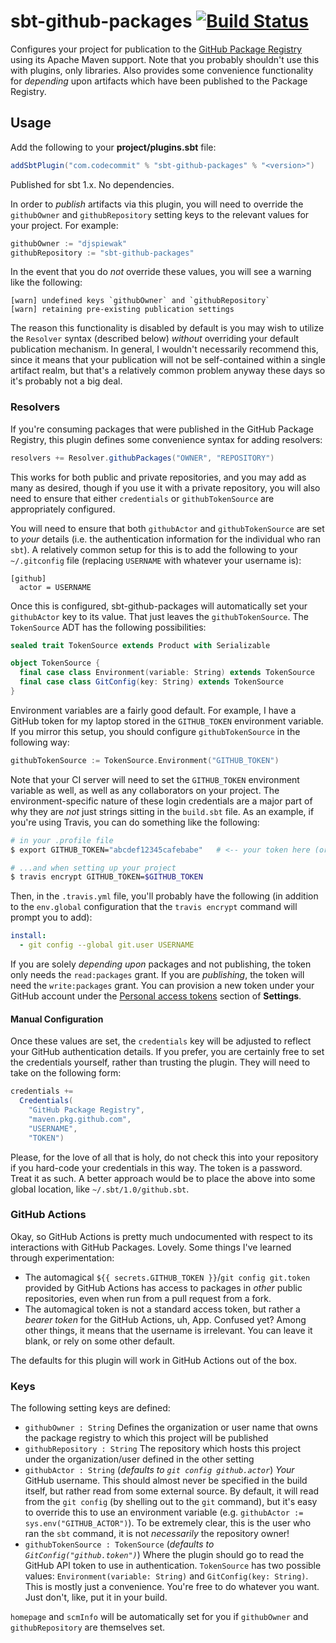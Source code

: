 # sbt-github-packages [![Build Status](https://travis-ci.com/djspiewak/sbt-github-packages.svg?branch=master)](https://travis-ci.com/djspiewak/sbt-github-packages)

Configures your project for publication to the [GitHub Package Registry](https://help.github.com/en/articles/about-github-package-registry) using its Apache Maven support. Note that you probably shouldn't use this with plugins, only libraries. Also provides some convenience functionality for *depending* upon artifacts which have been published to the Package Registry.

## Usage

Add the following to your **project/plugins.sbt** file:

```sbt
addSbtPlugin("com.codecommit" % "sbt-github-packages" % "<version>")
```

Published for sbt 1.x. No dependencies.

In order to *publish* artifacts via this plugin, you will need to override the `githubOwner` and `githubRepository` setting keys to the relevant values for your project. For example:

```sbt
githubOwner := "djspiewak"
githubRepository := "sbt-github-packages"
```

In the event that you do *not* override these values, you will see a warning like the following:

```
[warn] undefined keys `githubOwner` and `githubRepository`
[warn] retaining pre-existing publication settings
```

The reason this functionality is disabled by default is you may wish to utilize the `Resolver` syntax (described below) *without* overriding your default publication mechanism. In general, I wouldn't necessarily recommend this, since it means that your publication will not be self-contained within a single artifact realm, but that's a relatively common problem anyway these days so it's probably not a big deal.

### Resolvers

If you're consuming packages that were published in the GitHub Package Registry, this plugin defines some convenience syntax for adding resolvers:

```sbt
resolvers += Resolver.githubPackages("OWNER", "REPOSITORY")
```

This works for both public and private repositories, and you may add as many as desired, though if you use it with a private repository, you will also need to ensure that either `credentials` or `githubTokenSource` are appropriately configured.

You will need to ensure that both `githubActor` and `githubTokenSource` are set to *your* details (i.e. the authentication information for the individual who ran `sbt`). A relatively common setup for this is to add the following to your `~/.gitconfig` file (replacing `USERNAME` with whatever your username is):

```gitconfig
[github]
  actor = USERNAME
```

Once this is configured, sbt-github-packages will automatically set your `githubActor` key to its value. That just leaves the `githubTokenSource`. The `TokenSource` ADT has the following possibilities:

```scala
sealed trait TokenSource extends Product with Serializable

object TokenSource {
  final case class Environment(variable: String) extends TokenSource
  final case class GitConfig(key: String) extends TokenSource
}
```

Environment variables are a fairly good default. For example, I have a GitHub token for my laptop stored in the `GITHUB_TOKEN` environment variable. If you mirror this setup, you should configure `githubTokenSource` in the following way:

```sbt
githubTokenSource := TokenSource.Environment("GITHUB_TOKEN")
```

Note that your CI server will need to set the `GITHUB_TOKEN` environment variable as well, as well as any collaborators on your project. The environment-specific nature of these login credentials are a major part of why they are *not* just strings sitting in the `build.sbt` file. As an example, if you're using Travis, you can do something like the following:

```bash
# in your .profile file
$ export GITHUB_TOKEN="abcdef12345cafebabe"   # <-- your token here (or your build bot's)

# ...and when setting up your project
$ travis encrypt GITHUB_TOKEN=$GITHUB_TOKEN
```

Then, in the `.travis.yml` file, you'll probably have the following (in addition to the `env.global` configuration that the `travis encrypt` command will prompt you to add):

```yaml
install:
  - git config --global git.user USERNAME
```

If you are solely *depending upon* packages and not publishing, the token only needs the `read:packages` grant. If you are *publishing*, the token will need the `write:packages` grant. You can provision a new token under your GitHub account under the [Personal access tokens](https://github.com/settings/tokens) section of **Settings**.

#### Manual Configuration

Once these values are set, the `credentials` key will be adjusted to reflect your GitHub authentication details. If you prefer, you are certainly free to set the credentials yourself, rather than trusting the plugin. They will need to take on the following form:

```sbt
credentials += 
  Credentials(
    "GitHub Package Registry",
    "maven.pkg.github.com",
    "USERNAME",
    "TOKEN")
```

Please, for the love of all that is holy, do not check this into your repository if you hard-code your credentials in this way. The token is a password. Treat it as such. A better approach would be to place the above into some global location, like `~/.sbt/1.0/github.sbt`.

### GitHub Actions

Okay, so GitHub Actions is pretty much undocumented with respect to its interactions with GitHub Packages. Lovely. Some things I've learned through experimentation:

- The automagical `${{ secrets.GITHUB_TOKEN }}`/`git config git.token` provided by GitHub Actions has access to packages in *other* public repositories, even when run from a pull request from a fork.
- The automagical token is not a standard access token, but rather a *bearer token* for the GitHub Actions, uh, App. Confused yet? Among other things, it means that the username is irrelevant. You can leave it blank, or rely on some other default.

The defaults for this plugin will work in GitHub Actions out of the box.

### Keys

The following setting keys are defined:

- `githubOwner : String` Defines the organization or user name that owns the package registry to which this project will be published
- `githubRepository : String` The repository which hosts this project under the organization/user defined in the other setting
- `githubActor : String` (*defaults to `git config github.actor`*) *Your* GitHub username. This should almost never be specified in the build itself, but rather read from some external source. By default, it will read from the `git config` (by shelling out to the `git` command), but it's easy to override this to use an environment variable (e.g. `githubActor := sys.env("GITHUB_ACTOR")`). To be extremely clear, this is the user who ran the `sbt` command, it is not *necessarily* the repository owner!
- `githubTokenSource : TokenSource` (*defaults to `GitConfig("github.token")`*) Where the plugin should go to read the GitHub API token to use in authentication. `TokenSource` has two possible values: `Environment(variable: String)` and `GitConfig(key: String)`. This is mostly just a convenience. You're free to do whatever you want. Just don't, like, put it in your build. 

`homepage` and `scmInfo` will be automatically set for you if `githubOwner` and `githubRepository` are themselves set.
